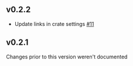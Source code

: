 ## v0.2.2
* Update links in crate settings [#11]

[#11]: https://github.com/LFDT-Lockness/round-based/pull/11

## v0.2.1

Changes prior to this version weren't documented
